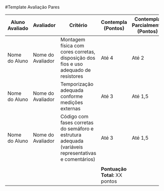 #Template Avaliação Pares

| Aluno Avaliado | Avaliador | Critério                        | Contempla (Pontos) | Contempla Parcialmente (Pontos) | Não Contempla (Pontos) | Observações do Avaliador |
|----------------|-----------|---------------------------------|---------------------|----------------------------------|--------------------------|---------------------------|
| Nome do Aluno  | Nome do Avaliador | Montagem física com cores corretas, disposição dos fios e uso adequado de resistores | Até 4                  | Até 2                         | 0                        |                           |
| Nome do Aluno  | Nome do Avaliador | Temporização adequada conforme medições externas          | Até 3                  | Até 1,5                       | 0                        |                           |
| Nome do Aluno  | Nome do Avaliador | Código com fases corretas do semáforo e estrutura adequada (variáveis representativas e comentários) | Até 3                  | Até 1,5                       | 0                        |                           |
|  |           |                            |  |
|  |           |                             |  **Pontuação Total:** XX pontos   |

